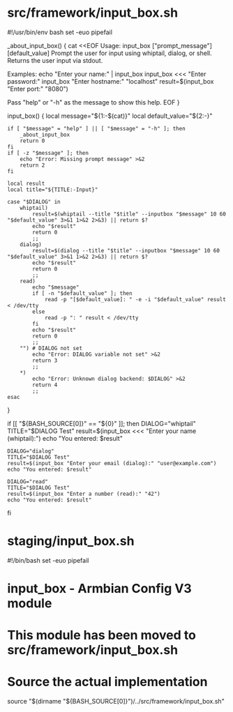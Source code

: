 # src/framework/input_box.sh
#!/usr/bin/env bash
set -euo pipefail

_about_input_box() {
	cat <<EOF
Usage: input_box ["prompt_message"] [default_value]
Prompt the user for input using whiptail, dialog, or shell.
Returns the user input via stdout.

Examples:
	echo "Enter your name:" | input_box
	input_box <<< "Enter password:"
	input_box "Enter hostname:" "localhost"
	result=\$(input_box "Enter port:" "8080")

Pass "help" or "-h" as the message to show this help.
EOF
}

input_box() {
	local message="${1:-$(cat)}"
	local default_value="${2:-}"

	if [ "$message" = "help" ] || [ "$message" = "-h" ]; then
		_about_input_box
		return 0
	fi
	if [ -z "$message" ]; then
		echo "Error: Missing prompt message" >&2
		return 2
	fi

	local result
	local title="${TITLE:-Input}"

	case "$DIALOG" in
		whiptail)
			result=$(whiptail --title "$title" --inputbox "$message" 10 60 "$default_value" 3>&1 1>&2 2>&3) || return $?
			echo "$result"
			return 0
			;;
		dialog)
			result=$(dialog --title "$title" --inputbox "$message" 10 60 "$default_value" 3>&1 1>&2 2>&3) || return $?
			echo "$result"
			return 0
			;;
		read)
			echo "$message"
			if [ -n "$default_value" ]; then
				read -p "[$default_value]: " -e -i "$default_value" result < /dev/tty
			else
				read -p ": " result < /dev/tty
			fi
			echo "$result"
			return 0
			;;
		"") # DIALOG not set
			echo "Error: DIALOG variable not set" >&2
			return 3
			;;
		*)
			echo "Error: Unknown dialog backend: $DIALOG" >&2
			return 4
			;;
	esac
}

if [[ "${BASH_SOURCE[0]}" == "${0}" ]]; then
	DIALOG="whiptail"
	TITLE="$DIALOG Test"
	result=$(input_box <<< "Enter your name (whiptail):")
	echo "You entered: $result"

	DIALOG="dialog"
	TITLE="$DIALOG Test"
	result=$(input_box "Enter your email (dialog):" "user@example.com")
	echo "You entered: $result"

	DIALOG="read"
	TITLE="$DIALOG Test"
	result=$(input_box "Enter a number (read):" "42")
	echo "You entered: $result"
fi

# staging/input_box.sh
#!/bin/bash
set -euo pipefail

# input_box - Armbian Config V3 module
# This module has been moved to src/framework/input_box.sh

# Source the actual implementation
source "$(dirname "${BASH_SOURCE[0]}")/../src/framework/input_box.sh"